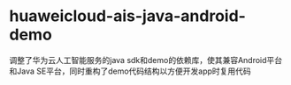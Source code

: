 # huaweicloud-ais-java-android-demo
调整了华为云人工智能服务的java sdk和demo的依赖库，使其兼容Android平台和Java SE平台，同时重构了demo代码结构以方便开发app时复用代码
